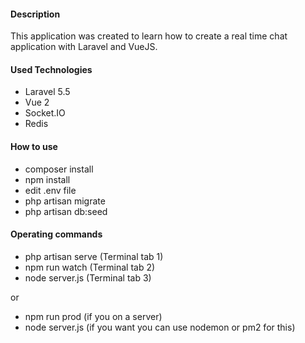 <h4>Description</h4>

This application was created to learn how to create a real time chat application with Laravel and VueJS.

<h4>Used Technologies</h4>

- Laravel 5.5
- Vue 2
- Socket.IO
- Redis

<h4>How to use</h4>

- composer install
- npm install
- edit .env file
- php artisan migrate
- php artisan db:seed

<h4>Operating commands</h4>

- php artisan serve (Terminal tab 1)
- npm run watch (Terminal tab 2)
- node server.js (Terminal tab 3)

or

- npm run prod (if you on a server)
- node server.js (if you want you can use nodemon or pm2 for this)

